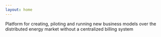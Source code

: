 ```yaml
---
layout: home
---
```

Platform for creating, piloting and running new business models over the distributed energy market without a centralized billing system